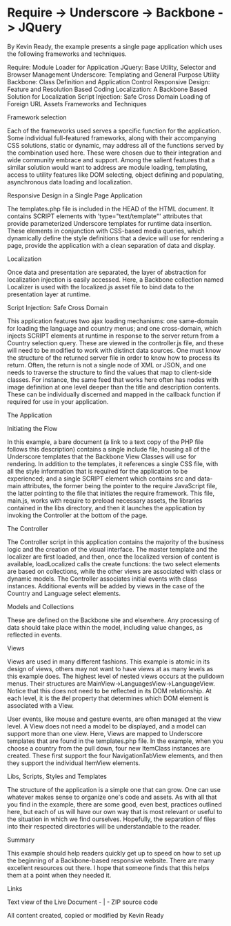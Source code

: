 Require -> Underscore -> Backbone -> JQuery
=========================

By Kevin Ready, the example presents a single page application which uses the following frameworks and techniques.

Require: Module Loader for Application
JQuery: Base Utility, Selector and Browser Management
Underscore: Templating and General Purpose Utility
Backbone: Class Definition and Application Control
Responsive Design: Feature and Resolution Based Coding
Localization: A Backbone Based Solution for Localization
Script Injection: Safe Cross Domain Loading of Foreign URL Assets
Frameworks and Techniques

Framework selection

Each of the frameworks used serves a specific function for the application. Some individual full-featured frameworks, along with their accompanying CSS solutions, static or dynamic, may address all of the functions served by the combination used here. These were chosen due to their integration and wide community embrace and support. Among the salient features that a similar solution would want to address are module loading, templating, access to utility features like DOM selecting, object defining and populating, asynchronous data loading and localization.

Responsive Design in a Single Page Application

The templates.php file is included in the HEAD of the HTML document. It contains SCRIPT elements with 'type="text/template"' attributes that provide parameterized Underscore templates for runtime data insertion. These elements in conjunction with CSS-based media queries, which dynamically define the style definitions that a device will use for rendering a page, provide the application with a clean separation of data and display.

Localization

Once data and presentation are separated, the layer of abstraction for localization injection is easily accessed. Here, a Backbone collection named Localizer is used with the localized.js asset file to bind data to the presentation layer at runtime.

Script Injection: Safe Cross Domain

This application features two ajax loading mechanisms: one same-domain for loading the language and country menus; and one cross-domain, which injects SCRIPT elements at runtime in response to the server return from a Country selection query. These are viewed in the controller.js file, and these will need to be modified to work with distinct data sources. One must know the structure of the returned server file in order to know how to process its return. Often, the return is not a single node of XML or JSON, and one needs to traverse the structure to find the values that map to client-side classes. For instance, the same feed that works here often has nodes with image definition at one level deeper than the title and description contents. These can be individually discerned and mapped in the callback function if required for use in your application.

The Application

Initiating the Flow

In this example, a bare document (a link to a text copy of the PHP file follows this description) contains a single include file, housing all of the Underscore templates that the Backbone View Classes will use for rendering. In addition to the templates, it references a single CSS file, with all the style information that is required for the application to be experienced; and a single SCRIPT element which contains src and data-main attributes, the former being the pointer to the require JavaScript file, the latter pointing to the file that initiates the require framework. This file, main.js, works with require to preload necessary assets, the libraries contained in the libs directory, and then it launches the application by invoking the Controller at the bottom of the page.

The Controller

The Controller script in this application contains the majority of the business logic and the creation of the visual interface. The master template and the localizer are first loaded, and then, once the localized version of content is available, loadLocalized calls the create functions: the two select elements are based on collections, while the other views are associated with class or dynamic models. The Controller associates initial events with class instances. Additional events will be added by views in the case of the Country and Language select elements.

Models and Collections

These are defined on the Backbone site and elsewhere. Any processing of data should take place within the model, including value changes, as reflected in events.

Views

Views are used in many different fashions. This example is atomic in its design of views, others may not want to have views at as many levels as this example does. The highest level of nested views occurs at the pulldown menus. Their structures are MainView->LanguagesView->LanguageView. Notice that this does not need to be reflected in its DOM relationship. At each level, it is the #el property that determines which DOM element is associated with a View.

User events, like mouse and gesture events, are often managed at the view level. A View does not need a model to be displayed, and a model can support more than one view. Here, Views are mapped to Underscore templates that are found in the templates.php file. In the example, when you choose a country from the pull down, four new ItemClass instances are created. These first support the four NavigationTabView elements, and then they support the individual ItemView elements.

Libs, Scripts, Styles and Templates

The structure of the application is a simple one that can grow. One can use whatever makes sense to organize one's code and assets. As with all that you find in the example, there are some good, even best, practices outlined here, but each of us will have our own way that is most relevant or useful to the situation in which we find ourselves. Hopefully, the separation of files into their respected directories will be understandable to the reader.

Summary

This example should help readers quickly get up to speed on how to set up the beginning of a Backbone-based responsive website. There are many excellent resources out there. I hope that someone finds that this helps them at a point when they needed it.

Links

Text view of the Live Document - | - ZIP source code

All content created, copied or modified by Kevin Ready